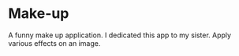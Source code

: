 # Make-up
A funny make up application. I dedicated this app to my sister. Apply various effects on an image.
